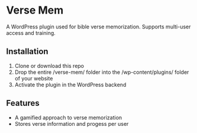 # Verse Mem
A WordPress plugin used for bible verse memorization. Supports multi-user access and training.

## Installation
1. Clone or download this repo
1. Drop the entire /verse-mem/ folder into the /wp-content/plugins/ folder of your website
1. Activate the plugin in the WordPress backend

## Features
* A gamified approach to verse memorization
* Stores verse information and progess per user